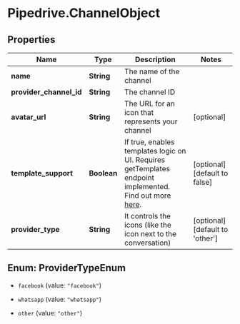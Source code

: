 # Pipedrive.ChannelObject

## Properties

Name | Type | Description | Notes
------------ | ------------- | ------------- | -------------
**name** | **String** | The name of the channel | 
**provider_channel_id** | **String** | The channel ID | 
**avatar_url** | **String** | The URL for an icon that represents your channel | [optional] 
**template_support** | **Boolean** | If true, enables templates logic on UI. Requires getTemplates endpoint implemented. Find out more [here](https://pipedrive.readme.io/docs/implementing-messaging-app-extension). | [optional] [default to false]
**provider_type** | **String** | It controls the icons (like the icon next to the conversation) | [optional] [default to &#39;other&#39;]



## Enum: ProviderTypeEnum


* `facebook` (value: `"facebook"`)

* `whatsapp` (value: `"whatsapp"`)

* `other` (value: `"other"`)





